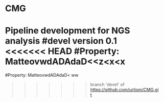 # CMG
Pipeline development for NGS analysis
#devel version 0.1
<<<<<<< HEAD
#Property: MatteovwdADAdaD<<z<x<x
=======
#Property: MatteovwdADAdaD<
ww
>>>>>>> branch 'devel' of https://github.com/urtism/CMG.git
